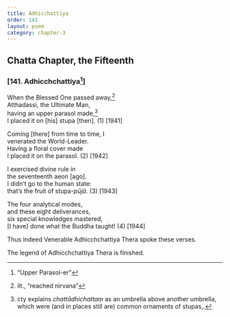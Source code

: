 ```yaml
---
title: Adhicchattiya
order: 141
layout: poem
category: chapter-3
---
```


## Chatta Chapter, the Fifteenth

### \[141. Adhi<span class="diacritics" data-state="on">c</span><span class="no-diacritics" data-state="off">ch</span>chattiya[^1]\]

When the Blessed One passed away,[^2]  
Atthadassi, the Ultimate Man,  
having an upper parasol made,[^3]  
I placed it on \[his\] stupa \[then\]. (1) \[1941\]

Coming \[there\] from time to time, I  
venerated the World-Leader.  
Having a floral cover made  
I placed it on the parasol. (2) \[1942\]

I exercised divine rule in  
the seventeenth aeon \[ago\].  
I didn’t go to the human state:  
that’s the fruit of stupa-*pūjā*. (3) \[1943\]

The four analytical modes,  
and these eight deliverances,  
six special knowledges mastered,  
\[I have\] done what the Buddha taught! (4) \[1944\]

Thus indeed Venerable Adhi<span class="diacritics" data-state="on">c</span><span class="no-diacritics" data-state="off">ch</span>chattiya Thera spoke these verses.

The legend of Adhi<span class="diacritics" data-state="on">c</span><span class="no-diacritics" data-state="off">ch</span>chattiya Thera is finished.

[^1]: “Upper Parasol-er”

[^2]: lit., “reached nirvana”

[^3]: cty explains *chattādhichattaṃ* as an umbrella above another umbrella, which were (and in places still are) common ornaments of stupas,.
